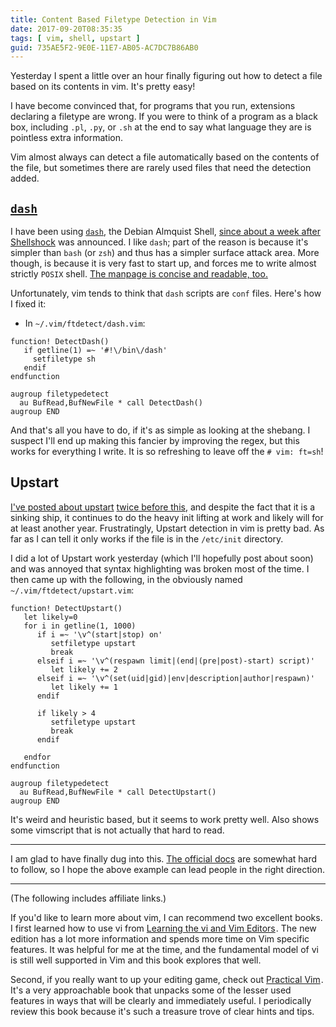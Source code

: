 ```yaml
---
title: Content Based Filetype Detection in Vim
date: 2017-09-20T08:35:35
tags: [ vim, shell, upstart ]
guid: 735AE5F2-9E0E-11E7-AB05-AC7DC7B86AB0
---
```

Yesterday I spent a little over an hour finally figuring out how to detect a
file based on its contents in vim.  It's pretty easy!

<!--more-->

I have become convinced that, for programs that you run, extensions declaring a
filetype are wrong.  If you were to think of a program as a black box, including
`.pl`, `.py`, or `.sh` at the end to say what language they are is pointless
extra information.

Vim almost always can detect a file automatically based on the contents of the
file, but sometimes there are rarely used files that need the detection added.

## [`dash`][dash]

I have been using [`dash`][dash], the Debian Almquist Shell, [since about a week
after][1st] [Shellshock][shock] was announced.  I like `dash`; part of the
reason is because it's simpler than `bash` (or `zsh`) and thus has a simpler
surface attack area.  More though, is because it is very fast to start up, and
forces me to write almost strictly `POSIX` shell.  [The manpage is concise and
readable, too.][mandash]

Unfortunately, vim tends to think that `dash` scripts are `conf` files.  Here's
how I fixed it:

 * In `~/.vim/ftdetect/dash.vim`:

``` vim
function! DetectDash()
   if getline(1) =~ '#!\/bin\/dash'
     setfiletype sh
   endif
endfunction

augroup filetypedetect
  au BufRead,BufNewFile * call DetectDash()
augroup END
```

And that's all you have to do, if it's as simple as looking at the shebang.  I
suspect I'll end up making this fancier by improving the regex, but this works
for everything I write.  It is so refreshing to leave off the `# vim: ft=sh`!

## Upstart

[I've posted about upstart][1] [twice before this][2], and despite the fact that
it is a sinking ship, it continues to do the heavy init lifting at work and
likely will for at least another year.  Frustratingly, Upstart detection in vim
is pretty bad.  As far as I can tell it only works if the file is in the
`/etc/init` directory.

I did a lot of Upstart work yesterday (which I'll hopefully post
about soon) and was annoyed that syntax highlighting was broken most of the
time.  I then came up with the following, in the obviously named
`~/.vim/ftdetect/upstart.vim`:

``` vim
function! DetectUpstart()
   let likely=0
   for i in getline(1, 1000)
      if i =~ '\v^(start|stop) on'
         setfiletype upstart
         break
      elseif i =~ '\v^(respawn limit|(end|(pre|post)-start) script)'
         let likely += 2
      elseif i =~ '\v^(set(uid|gid)|env|description|author|respawn)'
         let likely += 1
      endif

      if likely > 4
         setfiletype upstart
         break
      endif

   endfor
endfunction

augroup filetypedetect
  au BufRead,BufNewFile * call DetectUpstart()
augroup END
```

It's weird and heuristic based, but it seems to work pretty well.  Also shows
some vimscript that is not actually that hard to read.

---

I am glad to have finally dug into this.  [The official docs][docs] are somewhat
hard to follow, so I hope the above example can lead people in the right
direction.

---

(The following includes affiliate links.)

If you'd like to learn more about vim, I can recommend two excellent books.  I
first learned how to use vi from
<a href="https://www.amazon.com/gp/product/059652983X/ref=as_li_tl?ie=UTF8&camp=1789&creative=9325&creativeASIN=059652983X&linkCode=as2&tag=afoolishmanif-20&linkId=1d3b90d608a023a1dcb898b903b6f6ac">Learning the vi and Vim Editors</a><img src="//ir-na.amazon-adsystem.com/e/ir?t=afoolishmanif-20&l=am2&o=1&a=059652983X" width="1" height="1" border="0" alt="" style="border:none !important; margin:0px !important;" />.
The new edition has a lot more information and spends more time on Vim specific
features.  It was helpful for me at the time, and the fundamental model of vi is
still well supported in Vim and this book explores that well.

Second, if you really want to up your editing game, check out
<a href="https://www.amazon.com/gp/product/1680501275/ref=as_li_tl?ie=UTF8&camp=1789&creative=9325&creativeASIN=1680501275&linkCode=as2&tag=afoolishmanif-20&linkId=4518880cd2a7fd1333456edcbacc26f6">Practical Vim</a><img src="//ir-na.amazon-adsystem.com/e/ir?t=afoolishmanif-20&l=am2&o=1&a=1680501275" width="1" height="1" border="0" alt="" style="border:none !important; margin:0px !important;" />.
It's a very approachable book that unpacks some of the lesser used features in
ways that will be clearly and immediately useful.  I periodically review this
book because it's such a treasure trove of clear hints and tips.


[dash]: http://gondor.apana.org.au/~herbert/dash/
[1]: /posts/supervisors-and-init-systems-4/
[2]: /posts/supervisors-and-init-systems-6/
[docs]: http://vimdoc.sourceforge.net/htmldoc/filetype.html#new-filetype-scripts
[1st]: https://github.com/frioux/dotfiles/commit/aea7773158f9b05a3b86f652862e9f6ddd40a841
[shock]: https://en.wikipedia.org/wiki/Shellshock_(software_bug)
[mandash]: https://linux.die.net/man/1/dash
